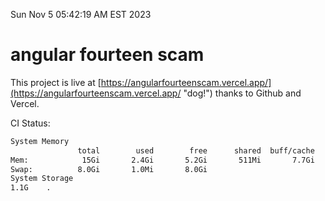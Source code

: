 Sun Nov  5 05:42:19 AM EST 2023

# angular fourteen scam


This project is live at [https://angularfourteenscam.vercel.app/](https://angularfourteenscam.vercel.app/ "dog!") thanks to Github and Vercel.

CI Status: 

```bash
System Memory
               total        used        free      shared  buff/cache   available
Mem:            15Gi       2.4Gi       5.2Gi       511Mi       7.7Gi        12Gi
Swap:          8.0Gi       1.0Mi       8.0Gi
System Storage
1.1G	.
```
```bash
